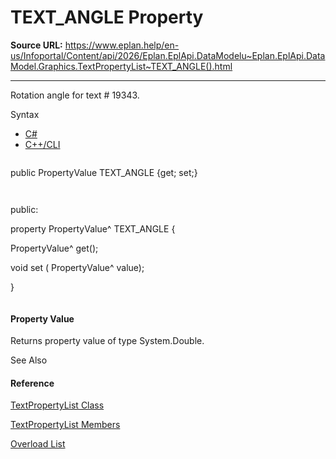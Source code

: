 # TEXT_ANGLE Property

**Source URL:** https://www.eplan.help/en-us/Infoportal/Content/api/2026/Eplan.EplApi.DataModelu~Eplan.EplApi.DataModel.Graphics.TextPropertyList~TEXT_ANGLE().html

---

Rotation angle for text # 19343.

Syntax

- [C#](#i-syntax-CS)
- [C++/CLI](#i-syntax-CPP2005)

```
```
public PropertyValue TEXT_ANGLE {get; set;}
```
```

```
```
public:
property PropertyValue^ TEXT_ANGLE {
   PropertyValue^ get();
   void set (    PropertyValue^ value);
}
```
```

#### Property Value

Returns property value of type System.Double.



See Also

#### Reference

[TextPropertyList Class](Eplan.EplApi.DataModelu~Eplan.EplApi.DataModel.Graphics.TextPropertyList.html)
  
[TextPropertyList Members](Eplan.EplApi.DataModelu~Eplan.EplApi.DataModel.Graphics.TextPropertyList_members.html)
  
[Overload List](Eplan.EplApi.DataModelu~Eplan.EplApi.DataModel.Graphics.TextPropertyList~TEXT_ANGLE.html)